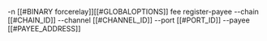 -n [[#BINARY forcerelay]][[#GLOBALOPTIONS]] fee register-payee --chain [[#CHAIN_ID]] --channel [[#CHANNEL_ID]] --port [[#PORT_ID]] --payee [[#PAYEE_ADDRESS]]
